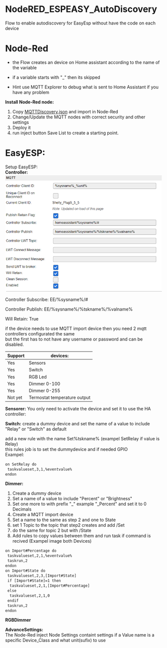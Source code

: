 # NodeRED_ESPEASY_AutoDiscovery  
Flow to enable autodiscovery for EasyEsp without have the code on each device 

# Node-Red
* the Flow creates an device on Home assistant according to the name of the variable
* if a variable starts with "_" then its skipped

* Hint use MQTT Explorer to debug what is sent to Home Assistant if you have any problem

**Install Node-Red node:**

1. Copy [MQTTDiscovery.json](MQTTDiscovery.json) and import in Node-Red
2. Change/Update the MQTT nodes with correct security and other settings
3. Deploy it
4. run inject button Save List to create a starting point.



# EasyESP:  
Setup EasyESP:  
**Controller:**  
![EasyEsp Controller](Controller.PNG)

Controller Subscribe: EE/%sysname%/#

Controller Publish: EE/%sysname%/%tskname%/%valname%

Will Retain: True  

if the device needs to use MQTT import device then you need 2 mqtt controllers configurated the same  
but the first has to not have any username or password and can be disabled.  

Support | devices:  
--------|---------
Yes | Sensors 
Yes | Switch
Yes | RGB Led  
Yes | Dimmer 0-100  
Yes | Dimmer 0-255  
Not yet  | Termostat temperature output

**Sensorer:**
You only need to activate the device and set it to use the HA controller:



**Switch:**
create a dummy device and set the name of a value to include "Relay" or "Switch" as default  

add a new rule with the name Set%tskname% (exampel SetRelay if value is Relay)   
this rules job is to set the dummydevice and if needed GPIO  
Exampel:  
```
on SetRelay do
 taskvalueset,3,1,%eventvalue%
endon
```

**Dimmer:**
1. Create a dummy device 
2. Set a name of a value to include "Percent" or "Brightness"
3. Set one more to with prefix "_" example "_Percent" and set it to 0 Decimals
3. Create a MQTT import device
4. Set a name to the same as step 2 and one to State
5. set 1 Topic to the topic that step2 creates and add /Set
6. do the same for topic 2 but with /State
7. Add rules to copy values between them and run task if command is recived
(Exampel image both Devices)
```
on Import#Percentage do
 taskvalueset,2,1,%eventvalue%
 taskrun,2
endon
on Import#State do
 taskvalueset,2,3,[Import#State]
 if [Import#State]=1 then
  taskvalueset,2,1,[Import#Percentage]
 else
  taskvalueset,2,1,0
 endif
 taskrun,2
endon
```
**RGBDimmer**

**AdvanceSettings:**  
The Node-Red inject Node Settings containt settings if a Value name is a specific Device_Class and what unit(sufix) to use
